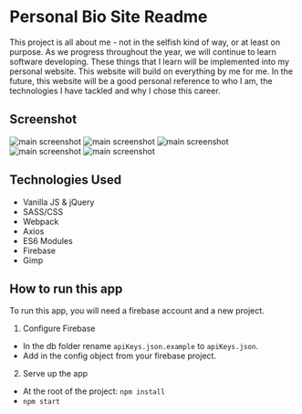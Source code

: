 # Personal Bio Site Readme

This project is all about me - not in the selfish kind of way, or at least on purpose. As we progress throughout the year, we will continue to learn software developing. These things that I learn will be implemented into my personal website. This website will build on everything by me for me. In the future, this website will be a good personal reference to who I am, the technologies I have tackled and why I chose this career.


## Screenshot

![main screenshot](HomePageMeesh.png)
![main screenshot](BiographyPageMeesh.png)
![main screenshot](TechPageMeesh.png)
![main screenshot](ProjectsPageMeesh.png)
![main screenshot](ContactPageMeesh.png)

## Technologies Used 
- Vanilla JS & jQuery
- SASS/CSS
- Webpack
- Axios
- ES6 Modules
- Firebase
- Gimp

## How to run this app

To run this app, you will need a firebase account and a new project. 
1. Configure Firebase
- In the db folder rename ```apiKeys.json.example``` to ```apiKeys.json```.
- Add in the config object from your firebase project. 
2. Serve up the app
- At the root of the project: ```npm install```
- ```npm start```

